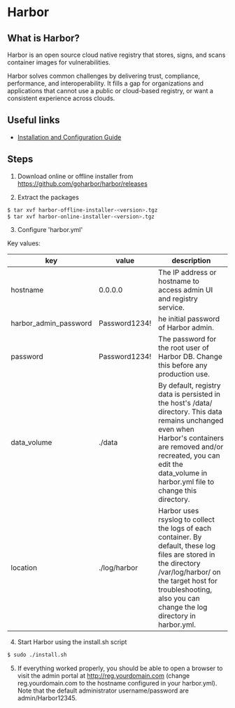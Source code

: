 # Harbor

## What is Harbor?

Harbor is an open source cloud native registry that stores, signs, and scans container images for vulnerabilities.

Harbor solves common challenges by delivering trust, compliance, performance, and interoperability. It fills a gap for organizations and applications that cannot use a public or cloud-based registry, or want a consistent experience across clouds.

## Useful links

- [Installation and Configuration Guide](https://github.com/goharbor/harbor/blob/master/docs/installation_guide.md)

## Steps

1. Download online or offline installer from https://github.com/goharbor/harbor/releases

2. Extract the packages

```sh
$ tar xvf harbor-offline-installer-<version>.tgz
$ tar xvf harbor-online-installer-<version>.tgz
```

3. Configure 'harbor.yml'

Key values:

| key | value | description  |
| ----| ----- | ------------ |
| hostname | 0.0.0.0 | The IP address or hostname to access admin UI and registry service. |
| harbor_admin_password | Password1234! |  he initial password of Harbor admin. |
| password | Password1234! | The password for the root user of Harbor DB. Change this before any production use. |
| data_volume | ./data | By default, registry data is persisted in the host's /data/ directory. This data remains unchanged even when Harbor's containers are removed and/or recreated, you can edit the data_volume in harbor.yml file to change this directory.
| location | ./log/harbor |  Harbor uses rsyslog to collect the logs of each container. By default, these log files are stored in the directory /var/log/harbor/ on the target host for troubleshooting, also you can change the log directory in harbor.yml. |

4. Start Harbor using the install.sh script

```sh
$ sudo ./install.sh
```

5. If everything worked properly, you should be able to open a browser to visit the admin portal at http://reg.yourdomain.com (change reg.yourdomain.com to the hostname configured in your harbor.yml). Note that the default administrator username/password are admin/Harbor12345.